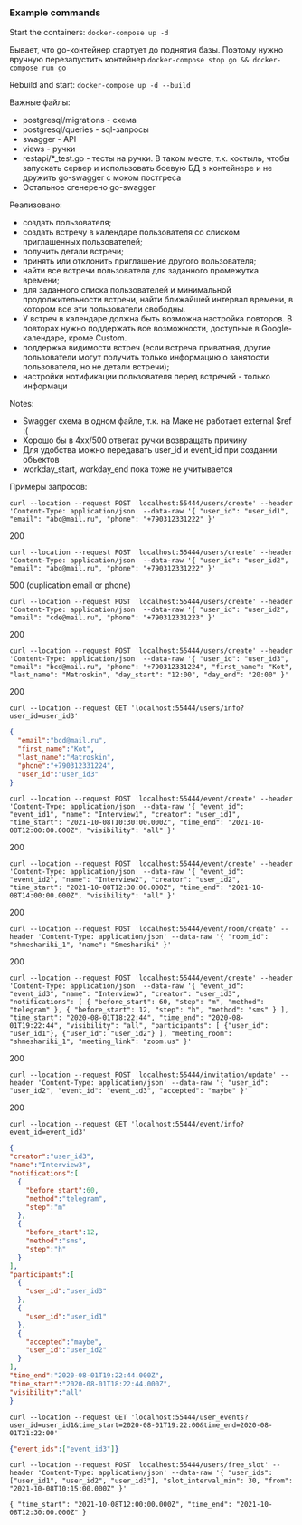 ### Example commands
Start the containers: `docker-compose up -d`

Бывает, что go-контейнер стартует до поднятия базы.
Поэтому нужно вручную перезапустить контейнер 
`docker-compose stop go && docker-compose run go`

Rebuild and start: `docker-compose up -d --build`


Важные файлы:
- postgresql/migrations - схема
- postgresql/queries - sql-запросы
- swagger - API
- views - ручки 
- restapi/*_test.go - тесты на ручки. В таком месте, т.к. костыль, чтобы запускать сервер 
  и использовать боевую БД в контейнере и не дружить go-swagger с моком постгреса
- Остальное сгенерено go-swagger

Реализовано:
* создать пользователя;
* создать встречу в календаре пользователя со списком приглашенных пользователей;
* получить детали встречи;
* принять или отклонить приглашение другого пользователя;
* найти все встречи пользователя для заданного промежутка времени;
* для заданного списка пользователей и минимальной продолжительности встречи, найти ближайшей интервал времени, в котором все эти пользователи свободны.
* У встреч в календаре должна быть возможна настройка повторов. В повторах нужно поддержать все возможности, доступные в Google-календаре, кроме Сustom.
* поддержка видимости встреч (если встреча приватная, другие пользователи могут получить только информацию о занятости пользователя, но не детали встречи);
* настройки нотификации пользователя перед встречей - только информаци

Notes:
* Swagger схема в одном файле, т.к. на Маке не работает external $ref :(
* Хорошо бы в 4xx/500 ответах ручки возвращать причину
* Для удобства можно передавать user_id и event_id при создании объектов
* workday_start, workday_end пока тоже не учитывается

Примеры запросов:

`curl --location --request POST 'localhost:55444/users/create' --header 'Content-Type: application/json' --data-raw '{
"user_id": "user_id1",
"email": "abc@mail.ru",
"phone": "+790312331222"
}'`

200

`curl --location --request POST 'localhost:55444/users/create' --header 'Content-Type: application/json' --data-raw '{
"user_id": "user_id2",
"email": "abc@mail.ru",
"phone": "+790312331222"
}'`

500 (duplication email or phone)

`curl --location --request POST 'localhost:55444/users/create' --header 'Content-Type: application/json' --data-raw '{
"user_id": "user_id2",
"email": "cde@mail.ru",
"phone": "+790312331223"
}'`

200

`curl --location --request POST 'localhost:55444/users/create' --header 'Content-Type: application/json' --data-raw '{
"user_id": "user_id3",
"email": "bcd@mail.ru",
"phone": "+790312331224",
"first_name": "Kot",
"last_name": "Matroskin",
"day_start": "12:00",
"day_end": "20:00"
}'`

200

`curl --location --request GET 'localhost:55444/users/info?user_id=user_id3'`

```json
{
  "email":"bcd@mail.ru",
  "first_name":"Kot",
  "last_name":"Matroskin",
  "phone":"+790312331224",
  "user_id":"user_id3"
}
```

`curl --location --request POST 'localhost:55444/event/create' --header 'Content-Type: application/json' --data-raw '{
"event_id": "event_id1",
"name": "Interview1",
"creator": "user_id1",
"time_start": "2021-10-08T10:30:00.000Z",
"time_end": "2021-10-08T12:00:00.000Z",
"visibility": "all"
}'`

200

`curl --location --request POST 'localhost:55444/event/create' --header 'Content-Type: application/json' --data-raw '{
"event_id": "event_id2",
"name": "Interview2",
"creator": "user_id2",
"time_start": "2021-10-08T12:30:00.000Z",
"time_end": "2021-10-08T14:00:00.000Z",
"visibility": "all"
}'`

200

`curl --location --request POST 'localhost:55444/event/room/create' --header 'Content-Type: application/json' --data-raw '{
"room_id": "shmeshariki_1",
"name": "Smeshariki"
}'`

200

`curl --location --request POST 'localhost:55444/event/create' --header 'Content-Type: application/json' --data-raw '{
"event_id": "event_id3",
"name": "Interview3",
"creator": "user_id3",
"notifications": [
{
"before_start": 60,
"step": "m",
"method": "telegram"
},
{
"before_start": 12,
"step": "h",
"method": "sms"
}
],
"time_start": "2020-08-01T18:22:44",
"time_end": "2020-08-01T19:22:44",
"visibility": "all",
"participants": [
{"user_id": "user_id1"},
{"user_id": "user_id2"}
],
"meeting_room": "shmeshariki_1",
"meeting_link": "zoom.us"
}'`

200

`curl --location --request POST 'localhost:55444/invitation/update' --header 'Content-Type: application/json' --data-raw '{
"user_id":  "user_id2",
"event_id": "event_id3",
"accepted": "maybe"
}'`

200

`curl --location --request GET 'localhost:55444/event/info?event_id=event_id3'`

```json
{
"creator":"user_id3",
"name":"Interview3",
"notifications":[
  {
    "before_start":60,
    "method":"telegram",
    "step":"m"
  },
  {
    "before_start":12,
    "method":"sms",
    "step":"h"
  }
],
"participants":[
  {
    "user_id":"user_id3"
  },
  {
    "user_id":"user_id1"
  },
  {
    "accepted":"maybe",
    "user_id":"user_id2"
  }
],
"time_end":"2020-08-01T19:22:44.000Z",
"time_start":"2020-08-01T18:22:44.000Z",
"visibility":"all"
}
```

`curl --location --request GET 'localhost:55444/user_events?user_id=user_id1&time_start=2020-08-01T19:22:00&time_end=2020-08-01T21:22:00'`

```json
{"event_ids":["event_id3"]}
```

`curl --location --request POST 'localhost:55444/users/free_slot' --header 'Content-Type: application/json' --data-raw '{
"user_ids": ["user_id1", "user_id2", "user_id3"],
"slot_interval_min": 30,
"from": "2021-10-08T10:15:00.000Z"
}'`

`{
"time_start": "2021-10-08T12:00:00.000Z",
"time_end": "2021-10-08T12:30:00.000Z"
}`